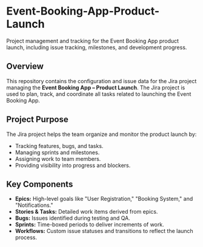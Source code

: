 # Event-Booking-App-Product-Launch
Project management and tracking for the Event Booking App product launch, including issue tracking, milestones, and development progress.
## Overview
This repository contains the configuration and issue data for the Jira project managing the **Event Booking App – Product Launch**. The Jira project is used to plan, track, and coordinate all tasks related to launching the Event Booking App.

## Project Purpose
The Jira project helps the team organize and monitor the product launch by:
- Tracking features, bugs, and tasks.
- Managing sprints and milestones.
- Assigning work to team members.
- Providing visibility into progress and blockers.

## Key Components
- **Epics:** High-level goals like "User Registration," "Booking System," and "Notifications."
- **Stories & Tasks:** Detailed work items derived from epics.
- **Bugs:** Issues identified during testing and QA.
- **Sprints:** Time-boxed periods to deliver increments of work.
- **Workflows:** Custom issue statuses and transitions to reflect the launch process.
